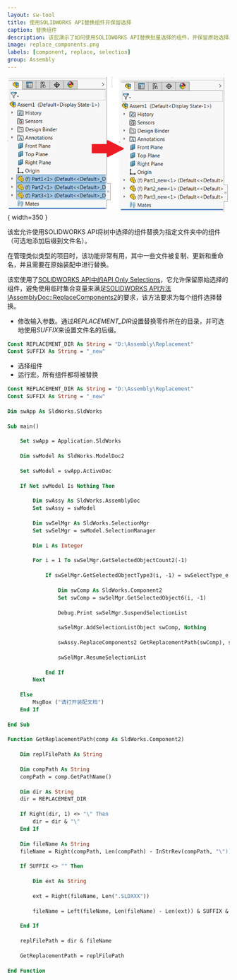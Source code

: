 ```yaml
---
layout: sw-tool
title: 使用SOLIDWORKS API替换组件并保留选择
caption: 替换组件
description: 该宏演示了如何使用SOLIDWORKS API替换批量选择的组件，并保留原始选择。
image: replace_components.png
labels: [component, replace, selection]
group: Assembly
---
```

![在树中替换的组件](replace_components.png){ width=350 }

该宏允许使用SOLIDWORKS API将树中选择的组件替换为指定文件夹中的组件（可选地添加后缀到文件名）。

在管理类似类型的项目时，该功能非常有用，其中一些文件被复制、更新和重命名，并且需要在原始装配中进行替换。

该宏使用了[SOLIDWORKS API中的API Only Selections](/docs/codestack/solidworks-api/document/selection/api-only-selection/)，它允许保留原始选择的组件，避免使用临时集合变量来满足[SOLIDWORKS API方法IAssemblyDoc::ReplaceComponents2](https://help.solidworks.com/2017/english/api/sldworksapi/solidworks.interop.sldworks~solidworks.interop.sldworks.iassemblydoc~replacecomponents2.html)的要求，该方法要求为每个组件选择替换。

* 修改输入参数。通过*REPLACEMENT_DIR*设置替换零件所在的目录，并可选地使用*SUFFIX*来设置文件名的后缀。

~~~ vb
Const REPLACEMENT_DIR As String = "D:\Assembly\Replacement"
Const SUFFIX As String = "_new"
~~~

* 选择组件
* 运行宏。所有组件都将被替换

~~~ vb
Const REPLACEMENT_DIR As String = "D:\Assembly\Replacement"
Const SUFFIX As String = "_new"

Dim swApp As SldWorks.SldWorks

Sub main()

    Set swApp = Application.SldWorks
    
    Dim swModel As SldWorks.ModelDoc2
    
    Set swModel = swApp.ActiveDoc
    
    If Not swModel Is Nothing Then
        
        Dim swAssy As SldWorks.AssemblyDoc
        Set swAssy = swModel
        
        Dim swSelMgr As SldWorks.SelectionMgr
        Set swSelMgr = swModel.SelectionManager
        
        Dim i As Integer
        
        For i = 1 To swSelMgr.GetSelectedObjectCount2(-1)
            
            If swSelMgr.GetSelectedObjectType3(i, -1) = swSelectType_e.swSelCOMPONENTS Then
                
                Dim swComp As SldWorks.Component2
                Set swComp = swSelMgr.GetSelectedObject6(i, -1)
                
                Debug.Print swSelMgr.SuspendSelectionList
                
                swSelMgr.AddSelectionListObject swComp, Nothing
                
                swAssy.ReplaceComponents2 GetReplacementPath(swComp), swComp.ReferencedConfiguration, False, swReplaceComponentsConfiguration_e.swReplaceComponentsConfiguration_MatchName, True
                    
                swSelMgr.ResumeSelectionList
                
            End If
        Next
        
    Else
        MsgBox ("请打开装配文档")
    End If
    
End Sub

Function GetReplacementPath(comp As SldWorks.Component2)
    
    Dim replFilePath As String
    
    Dim compPath As String
    compPath = comp.GetPathName()
                
    Dim dir As String
    dir = REPLACEMENT_DIR
    
    If Right(dir, 1) <> "\" Then
        dir = dir & "\"
    End If
    
    Dim fileName As String
    fileName = Right(compPath, Len(compPath) - InStrRev(compPath, "\"))
    
    If SUFFIX <> "" Then
        
        Dim ext As String
        
        ext = Right(fileName, Len(".SLDXXX"))
        
        fileName = Left(fileName, Len(fileName) - Len(ext)) & SUFFIX & ext
        
    End If
    
    replFilePath = dir & fileName
                
    GetReplacementPath = replFilePath
    
End Function
~~~